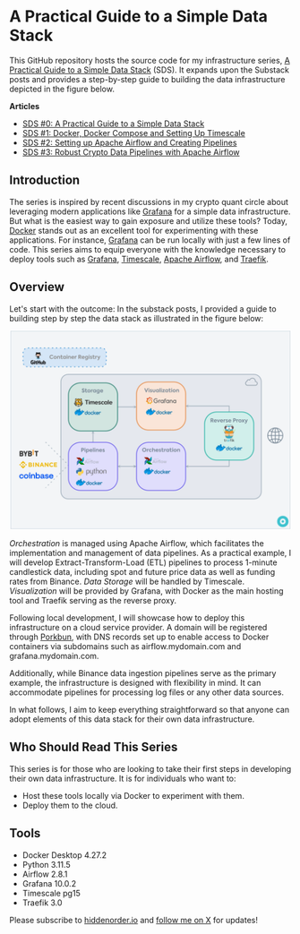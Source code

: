 # A Practical Guide to a Simple Data Stack

This GitHub repository hosts the source code for my infrastructure
series, [A Practical Guide to a Simple Data Stack](https://hiddenorder.io) (SDS). It expands
upon the Substack posts and provides a step-by-step guide to building the data infrastructure depicted in the figure
below.

**Articles**
* [SDS #0: A Practical Guide to a Simple Data Stack](https://hiddenorder.io/p/sds-0-a-practical-guide-to-a-simple)
* [SDS #1: Docker, Docker Compose and Setting Up Timescale](https://hiddenorder.io/p/sds-1-docker-docker-compose-and-setting)
* [SDS #2: Setting up Apache Airflow and Creating Pipelines](https://hiddenorder.io/p/sds-2-setting-up-apache-airflow-and)
* [SDS #3: Robust Crypto Data Pipelines with Apache Airflow](https://hiddenorder.io/p/sds-3-robust-crypto-data-pipelines)

## Introduction

The series is inspired by recent discussions in my crypto quant circle about leveraging modern applications like
[Grafana](https://grafana.com) for a simple data infrastructure. But what is the easiest way to gain
exposure and
utilize these tools? Today, [Docker](https://www.docker.com) stands out as an excellent tool for experimenting
with these applications. For
instance, [Grafana](https://grafana.com) can be run locally with just a few lines of code. This series aims to equip
everyone with the
knowledge necessary to deploy tools such as
[Grafana](https://grafana.com), [Timescale](https://www.timescale.com), [Apache Airflow](https://airflow.apache.org),
and [Traefik](https://traefik.io/traefik).

## Overview

Let's start with the outcome: In the substack posts, I provided a guide to building step by step the data stack as
illustrated in the figure below:

<div align="center">
    <img src=".github/data-infra.webp" alt="data-infra" width="500" />
</div>

*Orchestration* is managed using Apache Airflow, which facilitates the implementation and management of data pipelines.
As a practical example, I will develop Extract-Transform-Load (ETL) pipelines to process 1-minute candlestick data,
including spot and future price data as well as funding rates from Binance. *Data Storage* will be handled by
Timescale. *Visualization* will be provided by Grafana, with Docker as the main hosting tool and Traefik serving as
the reverse proxy. 

Following local development, I will showcase how to deploy this infrastructure on a cloud service
provider. A domain will be registered through [Porkbun](https://porkbun.com/), with DNS records set up to enable access
to Docker containers via
subdomains such as airflow.mydomain.com and grafana.mydomain.com.

Additionally, while Binance data ingestion pipelines serve as the primary example, the infrastructure is designed with
flexibility in mind. It can accommodate pipelines for processing log files or any other data sources.

In what follows, I aim to keep everything straightforward so that anyone can adopt elements of this data stack
for their own data infrastructure.

## Who Should Read This Series

This series is for those who are looking to take their first steps in developing their own data infrastructure. It is for individuals who want to:
* Host these tools locally via Docker to experiment with them. 
* Deploy them to the cloud.


## Tools

* Docker Desktop 4.27.2
* Python 3.11.5
* Airflow 2.8.1
* Grafana 10.0.2
* Timescale pg15
* Traefik 3.0

Please subscribe to [hiddenorder.io](https://hiddenorder.io/) and [follow me on X](https://twitter.com/bylethquant) for updates!